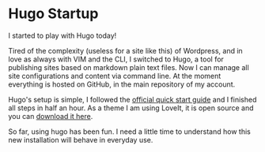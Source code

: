 # Hugo Startup


I started to play with Hugo today!

Tired of the complexity (useless for a site like this) of Wordpress, and in love as always with VIM and the CLI, I switched to Hugo, a tool for publishing sites based on markdown plain text files. Now I can manage all site configurations and content via command line. At the moment everything is hosted on GitHub, in the main repository of my account.

Hugo's setup is simple, I followed the [official quick start guide](https://gohugo.io/getting-started/quick-start/) and I finished all steps in half an hour. As a theme I am using LoveIt, it is open source and you can [download it here](https://hugoloveit.com).

So far, using hugo has been fun. I need a little time to understand how this new installation will behave in everyday use.


